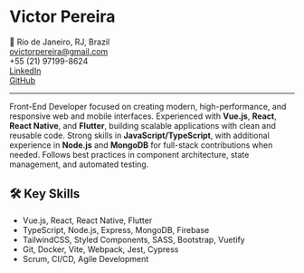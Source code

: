 # Victor Pereira

📍 Rio de Janeiro, RJ, Brazil  
[ovictorpereira@gmail.com](mailto:ovictorpereira@gmail.com)  
+55 (21) 97199-8624  
[LinkedIn](https://www.linkedin.com/in/victorpereira-a8496b102/)  
[GitHub](https://github.com/ovictorpereira)

---

Front-End Developer focused on creating modern, high-performance, and responsive web and mobile interfaces.
Experienced with **Vue.js**, **React**, **React Native**, and **Flutter**, building scalable applications with clean and reusable code.
Strong skills in **JavaScript/TypeScript**, with additional experience in **Node.js** and **MongoDB** for full-stack contributions when needed.
Follows best practices in component architecture, state management, and automated testing.

## 🛠️ Key Skills

- Vue.js, React, React Native, Flutter
- TypeScript, Node.js, Express, MongoDB, Firebase
- TailwindCSS, Styled Components, SASS, Bootstrap, Vuetify
- Git, Docker, Vite, Webpack, Jest, Cypress
- Scrum, CI/CD, Agile Development
